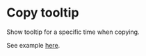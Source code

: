 # Copy tooltip

Show tooltip for a specific time when copying.

See example [here](http://htmlpreview.github.io/?https://github.com/Virinum/copy-tooltip/blob/master/copy.html).

